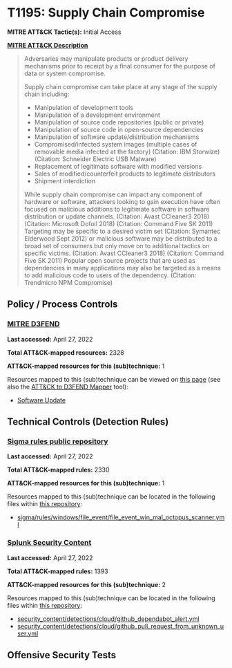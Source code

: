 # T1195: Supply Chain Compromise
**MITRE ATT&CK Tactic(s):** Initial Access

**[MITRE ATT&CK Description](https://attack.mitre.org/techniques/T1195)**
<blockquote>Adversaries may manipulate products or product delivery mechanisms prior to receipt by a final consumer for the purpose of data or system compromise.

Supply chain compromise can take place at any stage of the supply chain including:

* Manipulation of development tools
* Manipulation of a development environment
* Manipulation of source code repositories (public or private)
* Manipulation of source code in open-source dependencies
* Manipulation of software update/distribution mechanisms
* Compromised/infected system images (multiple cases of removable media infected at the factory) (Citation: IBM Storwize) (Citation: Schneider Electric USB Malware) 
* Replacement of legitimate software with modified versions
* Sales of modified/counterfeit products to legitimate distributors
* Shipment interdiction

While supply chain compromise can impact any component of hardware or software, attackers looking to gain execution have often focused on malicious additions to legitimate software in software distribution or update channels. (Citation: Avast CCleaner3 2018) (Citation: Microsoft Dofoil 2018) (Citation: Command Five SK 2011) Targeting may be specific to a desired victim set (Citation: Symantec Elderwood Sept 2012) or malicious software may be distributed to a broad set of consumers but only move on to additional tactics on specific victims. (Citation: Avast CCleaner3 2018) (Citation: Command Five SK 2011) Popular open source projects that are used as dependencies in many applications may also be targeted as a means to add malicious code to users of the dependency. (Citation: Trendmicro NPM Compromise)</blockquote>

## Policy / Process Controls
### [MITRE D3FEND](https://d3fend.mitre.org/)
**Last accessed:** April 27, 2022

**Total ATT&CK-mapped resources:** 2328

**ATT&CK-mapped resources for this (sub)technique:** 1

Resources mapped to this (sub)technique can be viewed on [this page](https://d3fend.mitre.org/) (see also the [ATT&CK to D3FEND Mapper](https://d3fend.mitre.org/tools/attack-mapper) tool):

* [Software Update](https://d3fend.mitre.org/techniques/d3f:SoftwareUpdate)

## Technical Controls (Detection Rules)
### [Sigma rules public repository](https://github.com/SigmaHQ/sigma)
**Last accessed:** April 27, 2022

**Total ATT&CK-mapped rules:** 2330

**ATT&CK-mapped resources for this (sub)technique:** 1

Resources mapped to this (sub)technique can be located in the following files within [this repository](https://github.com/SigmaHQ/sigma/tree/master/rules):

* [sigma/rules/windows/file_event/file_event_win_mal_octopus_scanner.yml](https://github.com/SigmaHQ/sigma/blob/master/rules/windows/file_event/file_event_win_mal_octopus_scanner.yml)

### [Splunk Security Content](https://github.com/splunk/security_content)
**Last accessed:** April 27, 2022

**Total ATT&CK-mapped rules:** 1393

**ATT&CK-mapped resources for this (sub)technique:** 2

Resources mapped to this (sub)technique can be located in the following files within [this repository](https://github.com/splunk/security_content/tree/develop/detections):

* [security_content/detections/cloud/github_dependabot_alert.yml](https://github.com/splunk/security_content/blob/develop/detections/cloud/github_dependabot_alert.yml)
* [security_content/detections/cloud/github_pull_request_from_unknown_user.yml](https://github.com/splunk/security_content/blob/develop/detections/cloud/github_pull_request_from_unknown_user.yml)


## Offensive Security Tests
